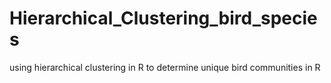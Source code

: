 # Hierarchical_Clustering_bird_species
using hierarchical clustering in R to determine unique bird communities in R

